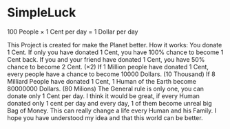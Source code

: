 # SimpleLuck
100 People × 1 Cent per day = 1 Dollar per day

This Project is created for make the Planet better.
How it works:
You donate 1 Cent.
If only you have donated 1 Cent, you have 100% chance to become 1 Cent back.
If you and your friend have donated 1 Cent, you have 50% chance to become 2 Cent. (×2)
If 1 Million people have donated 1 Cent, every people have a chance to become 10000 Dollars. (10 Thousand)
If 8 Milliard People have donated 1 Cent, 1 Human of the Earth become 80000000 Dollars. (80 Milions)
The General rule is only one, you can donate only 1 Cent per day.
I think it would be great, if every Human donated only 1 cent per day and every day, 1 of them become unreal big Bag of Money.
This can really change a life every Human and his Family.
I hope you have understood my idea and that this world can be better.
